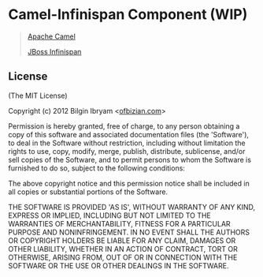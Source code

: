 # Camel-Infinispan Component (WIP)

> [Apache Camel](http://camel.apache.org/)
>
> [JBoss Infinispan](http://www.jboss.org/infinispan/)
>

## License

(The MIT License)

Copyright (c) 2012 Bilgin Ibryam &lt;[ofbizian.com](ofbizian.com)&gt;

Permission is hereby granted, free of charge, to any person obtaining
a copy of this software and associated documentation files (the
'Software'), to deal in the Software without restriction, including
without limitation the rights to use, copy, modify, merge, publish,
distribute, sublicense, and/or sell copies of the Software, and to
permit persons to whom the Software is furnished to do so, subject to
the following conditions:

The above copyright notice and this permission notice shall be
included in all copies or substantial portions of the Software.

THE SOFTWARE IS PROVIDED 'AS IS', WITHOUT WARRANTY OF ANY KIND,
EXPRESS OR IMPLIED, INCLUDING BUT NOT LIMITED TO THE WARRANTIES OF
MERCHANTABILITY, FITNESS FOR A PARTICULAR PURPOSE AND NONINFRINGEMENT.
IN NO EVENT SHALL THE AUTHORS OR COPYRIGHT HOLDERS BE LIABLE FOR ANY
CLAIM, DAMAGES OR OTHER LIABILITY, WHETHER IN AN ACTION OF CONTRACT,
TORT OR OTHERWISE, ARISING FROM, OUT OF OR IN CONNECTION WITH THE
SOFTWARE OR THE USE OR OTHER DEALINGS IN THE SOFTWARE.
